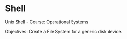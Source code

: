 # Shell
Unix Shell - Course: Operational Systems

Objectives: Create a File System for a generic disk device.
